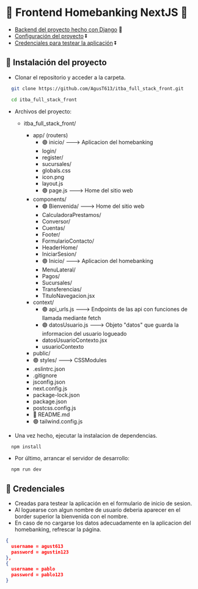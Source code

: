 # 🔷 Frontend Homebanking NextJS 🔷

- [Backend del proyecto hecho con Django](https://github.com/AgusT613/itba_full_stack_back) 🏹
- [Configuración del proyecto](#🔸-instalación-del-proyecto) ⏬
- [Credenciales para testear la aplicación](#🔸-credenciales) ⏬

## 🔸 Instalación del proyecto

- Clonar el repositorio y acceder a la carpeta.

```bash
  git clone https://github.com/AgusT613/itba_full_stack_front.git

  cd itba_full_stack_front
```

- Archivos del proyecto:

  - itba_full_stack_front/

    - app/ (routers)
      - 🟣 inicio/ ---> Aplicacion del homebanking
      - login/
      - register/
      - sucursales/
      - globals.css
      - icon.png
      - layout.js
      - 🟣 page.js ---> Home del sitio web
    - components/
      - 🟣 Bienvenida/ ---> Home del sitio web
      - CalculadoraPrestamos/
      - Conversor/
      - Cuentas/
      - Footer/
      - FormularioContacto/
      - HeaderHome/
      - IniciarSesion/
      - 🟣 Inicio/ ---> Aplicacion del homebanking
      - MenuLateral/
      - Pagos/
      - Sucursales/
      - Transferencias/
      - TituloNavegacion.jsx
    - context/
      - 🟣 api_urls.js ---> Endpoints de las api con funciones de llamada mediante fetch
      - 🟣 datosUsuario.js ---> Objeto "datos" que guarda la informacion del usuario logueado
      - datosUsuarioContexto.jsx
      - usuarioContexto
    - public/
    - 🟣 styles/ ---> CSSModules
    - .eslintrc.json
    - .gitignore
    - jsconfig.json
    - next.config.js
    - package-lock.json
    - package.json
    - postcss.config.js
    - 🔻 README.md
    - 🟣 tailwind.config.js

- Una vez hecho, ejecutar la instalacion de dependencias.

```bash
  npm install
```

- Por último, arrancar el servidor de desarrollo:

```bash
  npm run dev
```

## 🔸 Credenciales

- Creadas para testear la aplicación en el formulario de inicio de sesion.
- Al loguearse con algun nombre de usuario deberia aparecer en el border superior la bienvenida con el nombre.
- En caso de no cargarse los datos adecuadamente en la aplicacion del homebanking, refrescar la página.

```json
{
  username = agust613
  password = agustin123
},
{
  username = pablo
  password = pablo123
}
```
